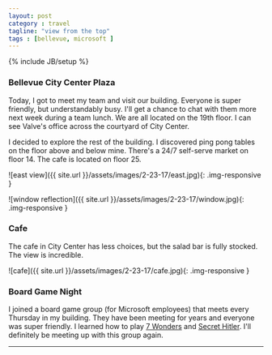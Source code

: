 ```yaml
---
layout: post
category : travel
tagline: "view from the top"
tags : [bellevue, microsoft ]
---
```

{% include JB/setup %}

### Bellevue City Center Plaza

Today, I got to meet my team and visit our building. Everyone is super friendly, but understandably busy. I'll get a chance to chat with them more next week during a team lunch. We are all located on the 19th floor. I can see Valve's office across the courtyard of City Center.


I decided to explore the rest of the building. I discovered ping pong tables on the floor above and below mine. There's a 24/7 self-serve market on floor 14. The cafe is located on floor 25.

![east view]({{ site.url }}/assets/images/2-23-17/east.jpg){: .img-responsive }


![window reflection]({{ site.url }}/assets/images/2-23-17/window.jpg){: .img-responsive }



### Cafe

The cafe in City Center has less choices, but the salad bar is fully stocked. The view is incredible.

![cafe]({{ site.url }}/assets/images/2-23-17/cafe.jpg){: .img-responsive }


### Board Game Night

I joined a board game group (for Microsoft employees) that meets every Thursday in my building. They have been meeting for years and everyone was super friendly. I learned how to play [7 Wonders](https://boardgamegeek.com/boardgame/68448/7-wonders) and [Secret Hitler](http://www.secrethitler.com/). I'll definitely be meeting up with this group again.

---
